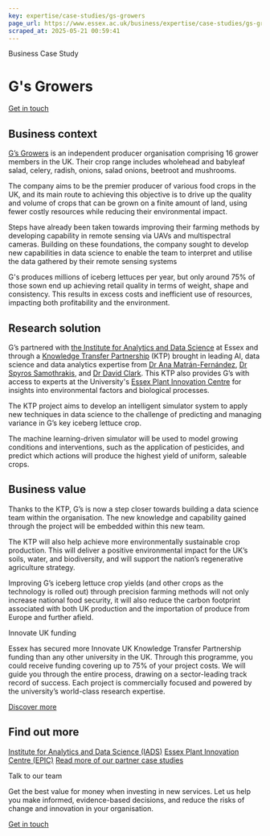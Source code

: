 ```yaml
---
key: expertise/case-studies/gs-growers
page_url: https://www.essex.ac.uk/business/expertise/case-studies/gs-growers
scraped_at: 2025-05-21 00:59:41
---
```


Business Case Study

# G's Growers

[Get in touch](https://www.essex.ac.uk/forms/sign-up-to-hear-more-from-business-at-essex)

## Business context

[G’s Growers](https://www.gs-growers.com/) is an independent producer organisation comprising 16 grower members in the UK. Their crop range includes wholehead and babyleaf salad, celery, radish, onions, salad onions, beetroot and mushrooms.

The company aims to be the premier producer of various food crops in the UK, and its main route to achieving this objective is to drive up the quality and volume of crops that can be grown on a finite amount of land, using fewer costly resources while reducing their environmental impact.

Steps have already been taken towards improving their farming methods by developing capability in remote sensing via UAVs and multispectral cameras. Building on these foundations, the company sought to develop new capabilities in data science to enable the team to interpret and utilise the data gathered by their remote sensing systems

G's produces millions of iceberg lettuces per year, but only around 75% of those sown end up achieving retail quality in terms of weight, shape and consistency. This results in excess costs and inefficient use of resources, impacting both profitability and the environment.

## Research solution

G’s partnered with [the Institute for Analytics and Data Science](http://) at Essex and through a [Knowledge Transfer Partnership](https://www.essex.ac.uk/business/expertise/knowledge-transfer-partnerships) (KTP) brought in leading AI, data science and data analytics expertise from [Dr Ana Matrán-Fernández](https://www.essex.ac.uk/people/MATRA32701/ana-matran-fernandez), [Dr Spyros Samothrakis](https://www.essex.ac.uk/people/SAMOT88004/spyros-samothrakis), and [Dr David Clark](https://www.essex.ac.uk/people/CLARK42113/david-clark). This KTP also provides G’s with access to experts at the University's [Essex Plant Innovation Centre](https://www.essex.ac.uk/centres-and-institutes/essex-plant-innovation) for insights into environmental factors and biological processes.

The KTP project aims to develop an intelligent simulator system to apply new techniques in data science to the challenge of predicting and managing variance in G’s key iceberg lettuce crop.

The machine learning-driven simulator will be used to model growing conditions and interventions, such as the application of pesticides, and predict which actions will produce the highest yield of uniform, saleable crops.

## Business value

Thanks to the KTP, G’s is now a step closer towards building a data science team within the organisation. The new knowledge and capability gained through the project will be embedded within this new team.

The KTP will also help achieve more environmentally sustainable crop production. This will deliver a positive environmental impact for the UK’s soils, water, and biodiversity, and will support the nation’s regenerative agriculture strategy.

Improving G’s iceberg lettuce crop yields (and other crops as the technology is rolled out) through precision farming methods will not only increase national food security, it will also reduce the carbon footprint associated with both UK production and the importation of produce from Europe and further afield.

Innovate UK funding

Essex has secured more Innovate UK Knowledge Transfer Partnership funding than any other university in the UK. Through this programme, you could receive funding covering up to 75% of your project costs. We will guide you through the entire process, drawing on a sector-leading track record of success. Each project is commercially focused and powered by the university’s world-class research expertise.

[Discover more](https://www.essex.ac.uk/business/expertise/knowledge-transfer-partnerships)

## Find out more

[Institute for Analytics and Data Science (IADS)](https://www.essex.ac.uk/centres-and-institutes/institute-for-analytics-and-data-science)
[Essex Plant Innovation Centre (EPIC)](https://www.essex.ac.uk/centres-and-institutes/essex-plant-innovation)
[Read more of our partner case studies](https://www.essex.ac.uk/business/expertise/case-studies)

Talk to our team

Get the best value for money when investing in new services. Let us help you make informed, evidence-based decisions, and reduce the risks of change and innovation in your organisation.

[Get in touch](https://www.essex.ac.uk/forms/sign-up-to-hear-more-from-business-at-essex)